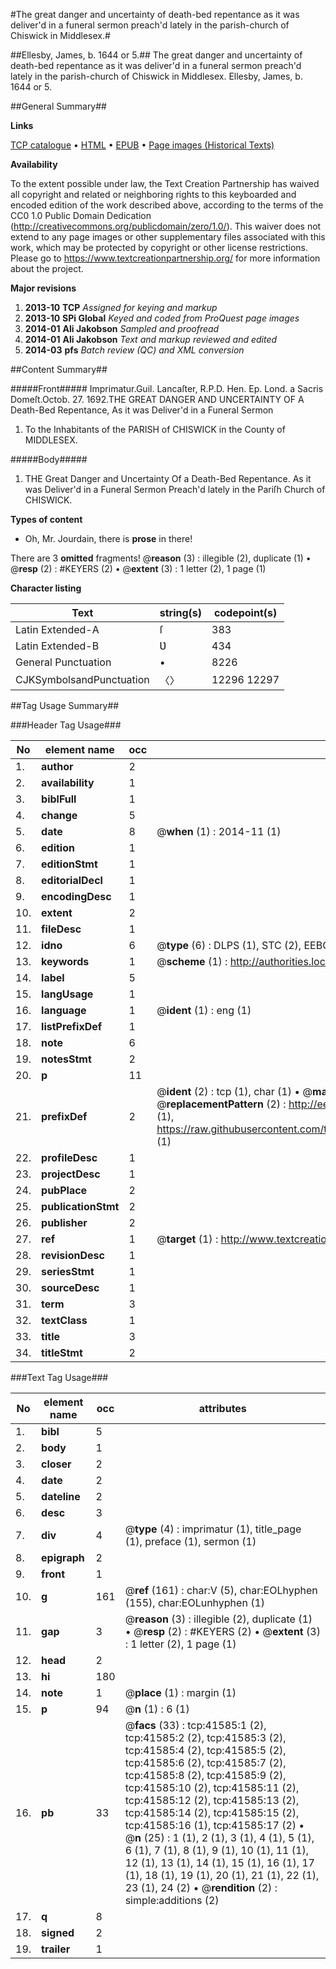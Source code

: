 #The great danger and uncertainty of death-bed repentance as it was deliver'd in a funeral sermon preach'd lately in the parish-church of Chiswick in Middlesex.#

##Ellesby, James, b. 1644 or 5.##
The great danger and uncertainty of death-bed repentance as it was deliver'd in a funeral sermon preach'd lately in the parish-church of Chiswick in Middlesex.
Ellesby, James, b. 1644 or 5.

##General Summary##

**Links**

[TCP catalogue](http://www.ota.ox.ac.uk/tcp/)  • 
[HTML](http://tei.it.ox.ac.uk/tcp/Texts-HTML/free/A39/A39242.html)  • 
[EPUB](http://tei.it.ox.ac.uk/tcp/Texts-EPUB/free/A39/A39242.epub) • 
[Page images (Historical Texts)](https://historicaltexts.jisc.ac.uk/eebo-08703664e)

**Availability**

To the extent possible under law, the Text Creation Partnership has waived all copyright and related or neighboring rights to this keyboarded and encoded edition of the work described above, according to the terms of the CC0 1.0 Public Domain Dedication (http://creativecommons.org/publicdomain/zero/1.0/). This waiver does not extend to any page images or other supplementary files associated with this work, which may be protected by copyright or other license restrictions. Please go to https://www.textcreationpartnership.org/ for more information about the project.

**Major revisions**

1. __2013-10__ __TCP__ *Assigned for keying and markup*
1. __2013-10__ __SPi Global__ *Keyed and coded from ProQuest page images*
1. __2014-01__ __Ali Jakobson__ *Sampled and proofread*
1. __2014-01__ __Ali Jakobson__ *Text and markup reviewed and edited*
1. __2014-03__ __pfs__ *Batch review (QC) and XML conversion*

##Content Summary##

#####Front#####
Imprimatur.Guil. Lancaſter, R.P.D. Hen. Ep. Lond. a Sacris Domeſt.Octob. 27. 1692.THE GREAT DANGER AND UNCERTAINTY OF A Death-Bed Repentance, As it was Deliver'd in a Funeral Sermon 
1. To the Inhabitants of the PARISH of CHISWICK in the County of MIDDLESEX.

#####Body#####

1. THE Great Danger and Uncertainty Of a Death-Bed Repentance. As it was Deliver'd in a Funeral Sermon Preach'd lately in the Pariſh Church of CHISWICK.

**Types of content**

  * Oh, Mr. Jourdain, there is **prose** in there!

There are 3 **omitted** fragments! 
 @__reason__ (3) : illegible (2), duplicate (1)  •  @__resp__ (2) : #KEYERS (2)  •  @__extent__ (3) : 1 letter (2), 1 page (1)

**Character listing**


|Text|string(s)|codepoint(s)|
|---|---|---|
|Latin Extended-A|ſ|383|
|Latin Extended-B|Ʋ|434|
|General Punctuation|•|8226|
|CJKSymbolsandPunctuation|〈〉|12296 12297|

##Tag Usage Summary##

###Header Tag Usage###

|No|element name|occ|attributes|
|---|---|---|---|
|1.|__author__|2||
|2.|__availability__|1||
|3.|__biblFull__|1||
|4.|__change__|5||
|5.|__date__|8| @__when__ (1) : 2014-11 (1)|
|6.|__edition__|1||
|7.|__editionStmt__|1||
|8.|__editorialDecl__|1||
|9.|__encodingDesc__|1||
|10.|__extent__|2||
|11.|__fileDesc__|1||
|12.|__idno__|6| @__type__ (6) : DLPS (1), STC (2), EEBO-CITATION (1), OCLC (1), VID (1)|
|13.|__keywords__|1| @__scheme__ (1) : http://authorities.loc.gov/ (1)|
|14.|__label__|5||
|15.|__langUsage__|1||
|16.|__language__|1| @__ident__ (1) : eng (1)|
|17.|__listPrefixDef__|1||
|18.|__note__|6||
|19.|__notesStmt__|2||
|20.|__p__|11||
|21.|__prefixDef__|2| @__ident__ (2) : tcp (1), char (1)  •  @__matchPattern__ (2) : ([0-9\-]+):([0-9IVX]+) (1), (.+) (1)  •  @__replacementPattern__ (2) : http://eebo.chadwyck.com/downloadtiff?vid=$1&page=$2 (1), https://raw.githubusercontent.com/textcreationpartnership/Texts/master/tcpchars.xml#$1 (1)|
|22.|__profileDesc__|1||
|23.|__projectDesc__|1||
|24.|__pubPlace__|2||
|25.|__publicationStmt__|2||
|26.|__publisher__|2||
|27.|__ref__|1| @__target__ (1) : http://www.textcreationpartnership.org/docs/. (1)|
|28.|__revisionDesc__|1||
|29.|__seriesStmt__|1||
|30.|__sourceDesc__|1||
|31.|__term__|3||
|32.|__textClass__|1||
|33.|__title__|3||
|34.|__titleStmt__|2||


###Text Tag Usage###

|No|element name|occ|attributes|
|---|---|---|---|
|1.|__bibl__|5||
|2.|__body__|1||
|3.|__closer__|2||
|4.|__date__|2||
|5.|__dateline__|2||
|6.|__desc__|3||
|7.|__div__|4| @__type__ (4) : imprimatur (1), title_page (1), preface (1), sermon (1)|
|8.|__epigraph__|2||
|9.|__front__|1||
|10.|__g__|161| @__ref__ (161) : char:V (5), char:EOLhyphen (155), char:EOLunhyphen (1)|
|11.|__gap__|3| @__reason__ (3) : illegible (2), duplicate (1)  •  @__resp__ (2) : #KEYERS (2)  •  @__extent__ (3) : 1 letter (2), 1 page (1)|
|12.|__head__|2||
|13.|__hi__|180||
|14.|__note__|1| @__place__ (1) : margin (1)|
|15.|__p__|94| @__n__ (1) : 6 (1)|
|16.|__pb__|33| @__facs__ (33) : tcp:41585:1 (2), tcp:41585:2 (2), tcp:41585:3 (2), tcp:41585:4 (2), tcp:41585:5 (2), tcp:41585:6 (2), tcp:41585:7 (2), tcp:41585:8 (2), tcp:41585:9 (2), tcp:41585:10 (2), tcp:41585:11 (2), tcp:41585:12 (2), tcp:41585:13 (2), tcp:41585:14 (2), tcp:41585:15 (2), tcp:41585:16 (1), tcp:41585:17 (2)  •  @__n__ (25) : 1 (1), 2 (1), 3 (1), 4 (1), 5 (1), 6 (1), 7 (1), 8 (1), 9 (1), 10 (1), 11 (1), 12 (1), 13 (1), 14 (1), 15 (1), 16 (1), 17 (1), 18 (1), 19 (1), 20 (1), 21 (1), 22 (1), 23 (1), 24 (2)  •  @__rendition__ (2) : simple:additions (2)|
|17.|__q__|8||
|18.|__signed__|2||
|19.|__trailer__|1||
